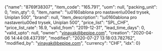 {"name": "8769f38307", "item_code": "165.791", "uom": null, "packing_unit": 0, "min_qty": 0, "item_name": "\u0160ablona pro nastaven\u00ed trysek, Uniplan 500", "brand": null, "item_description": "\u0160ablona pro nastaven\u00ed trysek, Uniplan 500", "price_list": "SPL_CHF", "price_list_rate": 16.9, "valid_from": "2019-12-31", "lead_time_days": 0, "valid_upto": null, "owner": "vinayak@bepipe.com", "creation": "2020-04-06 14:44:08.437319", "modified": "2020-07-27 13:18:03.782762", "modified_by": "vinayak@bepipe.com", "currency": "CHF", "idx": 0}